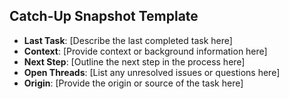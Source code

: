 ## Catch-Up Snapshot Template

- **Last Task**: [Describe the last completed task here]
- **Context**: [Provide context or background information here]
- **Next Step**: [Outline the next step in the process here]
- **Open Threads**: [List any unresolved issues or questions here]
- **Origin**: [Provide the origin or source of the task here]
